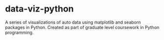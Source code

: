 # data-viz-python
A series of visualizations of auto data using matplotlib and seaborn packages in Python. Created as part of graduate level coursework in Python programming.
